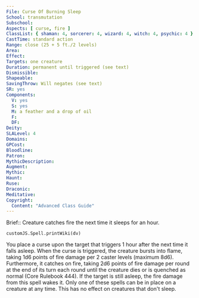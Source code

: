 ```yaml
---
File: Curse Of Burning Sleep
School: transmutation
Subschool: 
Aspects: [ curse, fire ]
ClassList: { shaman: 4, sorcerer: 4, wizard: 4, witch: 4, psychic: 4 }
CastTime: standard action
Range: close (25 + 5 ft./2 levels)
Area: 
Effect: 
Targets: one creature
Duration: permanent until triggered (see text)
Dismissible: 
Shapeable: 
SavingThrow: Will negates (see text)
SR: yes
Components:
  V: yes
  S: yes
  M: a feather and a drop of oil
  F: 
  DF: 
Deity: 
SLALevel: 4
Domains: 
GPCost: 
Bloodline: 
Patron: 
MythicDescription: 
Augment: 
Mythic: 
Haunt: 
Ruse: 
Draconic: 
Meditative: 
Copyright:
  Content: "Advanced Class Guide"
---
```

Brief:: Creature catches fire the next time it sleeps for an hour.

```dataviewjs
customJS.Spell.printWiki(dv)
```

You place a curse upon the target that triggers 1 hour after the next time it falls asleep. When the curse is triggered, the creature bursts into flame, taking 1d6 points of fire damage per 2 caster levels (maximum 8d6). Furthermore, it catches on fire, taking 2d6 points of fire damage per round at the end of its turn each round until the creature dies or is quenched as normal (Core Rulebook 444). If the target is still asleep, the fire damage from this spell wakes it.  Only one of these spells can be in place on a creature at any time. This has no effect on creatures that don't sleep.
